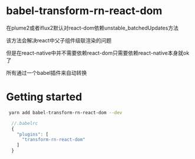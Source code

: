 # babel-transform-rn-react-dom

在plume2或者iflux2默认对react-dom依赖unstable_batchedUpdates方法

该方法会解决react中父子组件级联渲染的问题

但是在react-native中并不需要依赖react-dom只需要依赖react-native本身就ok了

所有通过一个babel插件来自动转换


# Getting started

```sh
 yarn add babel-transform-rn-react-dom --dev
```

```javascript
  //.babelrc
  {
    "plugins": [
      "transform-rn-react-dom"
    ]
  }
```

